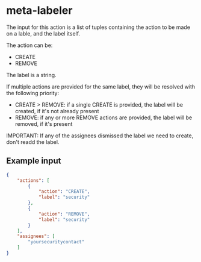 # meta-labeler

The input for this action is a list of tuples containing the action to be made on a lable, and the label itself.

The action can be:

- CREATE
- REMOVE

The label is a string.

If multiple actions are provided for the same label, they will be resolved with the following priority:

- CREATE > REMOVE: if a single CREATE is provided, the label will be created, if it's not already present
- REMOVE: if any or more REMOVE actions are provided, the label will be removed, if it's present

IMPORTANT: If any of the assignees dismissed the label we need to create, don't readd the label.

## Example input

```json
{
    "actions": [
        {
            "action": "CREATE",
            "label": "security"
        },
        {
            "action": "REMOVE",
            "label": "security"
        }
    ],
    "assignees": [
        "yoursecuritycontact"
    ]
}
```